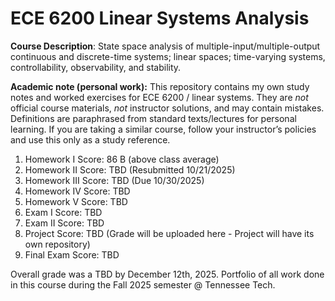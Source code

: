 # ECE 6200 Linear Systems Analysis


**Course Description**: State space analysis of multiple-input/multiple-output continuous and discrete-time systems; linear spaces; time-varying systems, controllability, observability, and stability. 

**Academic note (personal work):** This repository contains my own study notes and worked exercises for ECE 6200 / linear systems. They are *not* official course materials, *not* instructor solutions, and may contain mistakes. Definitions are paraphrased from standard texts/lectures for personal learning. If you are taking a similar course, follow your instructor’s policies and use this only as a study reference. 


1) Homework I Score: 86 B (above class average)
2) Homework II Score: TBD (Resubmitted 10/21/2025)
3) Homework III Score: TBD (Due 10/30/2025)
4) Homework IV Score: TBD
5) Homework V Score: TBD
6) Exam I Score: TBD 
7) Exam II Score: TBD
8) Project Score: TBD (Grade will be uploaded here - Project will have its own repository)
9) Final Exam Score: TBD

Overall grade was a TBD by December 12th, 2025. Portfolio of all work done in this course during the Fall 2025 semester @ Tennessee Tech. 

